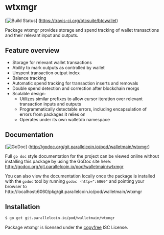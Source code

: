wtxmgr
======

[![Build Status](https://travis-ci.org/btcsuite/btcwallet.png?branch=master)]
(https://travis-ci.org/btcsuite/btcwallet)

Package wtxmgr provides storage and spend tracking of wallet transactions and
their relevant input and outputs.

## Feature overview

- Storage for relevant wallet transactions
- Ability to mark outputs as controlled by wallet
- Unspent transaction output index
- Balance tracking
- Automatic spend tracking for transaction inserts and removals
- Double spend detection and correction after blockchain reorgs
- Scalable design:
  - Utilizes similar prefixes to allow cursor iteration over relevant transaction
    inputs and outputs
  - Programmatically detectable errors, including encapsulation of errors from
    packages it relies on
  - Operates under its own walletdb namespace
    
## Documentation

[![GoDoc](https://godoc.org/git.parallelcoin.io/pod/walletmain/wtxmgr?status.png)]
(http://godoc.org/git.parallelcoin.io/pod/walletmain/wtxmgr)

Full `go doc` style documentation for the project can be viewed online without
installing this package by using the GoDoc site here:
http://godoc.org/git.parallelcoin.io/pod/walletmain/wtxmgr

You can also view the documentation locally once the package is installed with
the `godoc` tool by running `godoc -http=":6060"` and pointing your browser to
http://localhost:6060/pkg/git.parallelcoin.io/pod/walletmain/wtxmgr

## Installation

```bash
$ go get git.parallelcoin.io/pod/walletmain/wtxmgr
```

Package wtxmgr is licensed under the [copyfree](http://copyfree.org) ISC
License.
